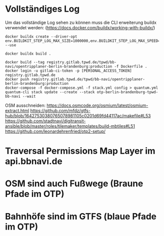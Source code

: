 # Vollständiges Log

Um das vollständige Log sehen zu können muss die CLI erweiterung buildx verwendet werden:
(https://docs.docker.com/buildx/working-with-buildx/)

```
docker buildx create --driver-opt env.BUILDKIT_STEP_LOG_MAX_SIZE=1000000,env.BUILDKIT_STEP_LOG_MAX_SPEED=100000000 --use

docker buildx build .

docker build --tag registry.gitlab.tpwd.de/tpwd/bb-navi/opentripplaner-berlin-brandenburg:production -f Dockerfile .
docker login -u gitlab-ci-token -p [PERSONAL_ACCESS_TOKEN] registry.gitlab.tpwd.de
docker push registry.gitlab.tpwd.de/tpwd/bb-navi/opentripplaner-berlin-brandenburg:production
docker-compose -f docker-compose.yml -f stack.yml config > quantum.yml
quantum-cli stack update --create --stack otp-berlin-brandenburg-tpwd-bb-navi --wait
```

OSM ausschneiden:
https://docs.osmcode.org/osmium/latest/osmium-extract.html
https://github.com/mfdz/gtfs-hub/blob/16427530380765078981105c0201d69fd44117ac/makefile#L53
https://github.com/stadtnavi/digitransit-ansible/blob/master/roles/tilemaker/templates/build-mbtiles#L51
https://github.com/leonardehrenfried/otp2-setup/

# Traversal Permissions Map Layer im api.bbnavi.de
# OSM sind auch Fußwege (Braune Pfade im OTP)
# Bahnhöfe sind im GTFS (blaue Pfade im OTP)
